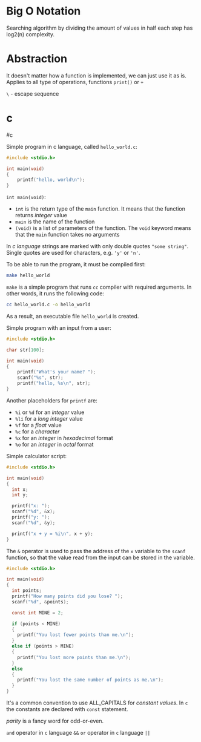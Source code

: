 # Big O Notation

Searching algorithm by dividing the amount of values in half each step has log2(n) complexity.

# Abstraction

It doesn't matter how a function is implemented, we can just use it as is. Applies to all type of operations, functions `print()` or `+`

`\` - escape sequence

# c
#c

Simple program in c language, called `hello_world.c`:
```c
#include <stdio.h>

int main(void)
{
	printf("hello, world\n");
}
```

`int main(void)`:
- `int` is the return type of the `main` function. It means that the function returns *integer* value
- `main` is the name of the function
- `(void)` is a list of parameters of the function. The `void` keyword means that the `main` function takes no arguments

In *c language* strings are marked with only double quotes `"some string"`. Single quotes are used for characters, e.g. `'y'` or `'n'`.

To be able to run the program, it must be compiled first:
```bash
make hello_world
```

`make` is a simple program that runs `cc` compiler with required arguments. In other words, it runs the following code:
```bash
cc hello_world.c -o hello_world
```

As a result, an executable file `hello_world` is created.

Simple program with an input from a user:
```c
#include <stdio.h>

char str[100];

int main(void)
{
    printf("What's your name? ");
    scanf("%s", str);
    printf("hello, %s\n", str);
}
```

Another placeholders for `printf` are:
- `%i` or `%d` for an *integer* value
- `%li` for a *long integer* value
- `%f` for a *float* value
- `%c` for a *character*
- `%x` for an *integer* in *hexadecimal* format
- `%o` for an *integer* in *octal* format

Simple calculator script:
```c
#include <stdio.h>

int main(void)
{
  int x;
  int y;

  printf("x: ");
  scanf("%d", &x);
  printf("y: ");
  scanf("%d", &y);

  printf("x + y = %i\n", x + y);
}
```

The `&` operator is used to pass the address of the `x` variable to the `scanf` function, so that the value read from the input can be stored in the variable.

```c
#include <stdio.h>

int main(void)
{
  int points;
  printf("How many points did you lose? ");
  scanf("%d", &points);

  const int MINE = 2;

  if (points < MINE)
  {
    printf("You lost fewer points than me.\n");
  }
  else if (points > MINE)
  {
    printf("You lost more points than me.\n");
  }
  else
  {
    printf("You lost the same number of points as me.\n");
  }
}
```

It's a common convention to use ALL_CAPITALS for *constant values*. In `c` the constants are declared with `const` statement.

*parity* is a fancy word for odd-or-even.

`and` operator in `c` language `&&`
`or` operator in `c` language `||`

